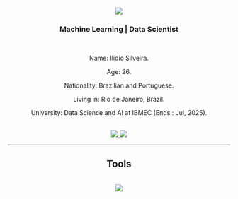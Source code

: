 <h1 align="center">
    <img src="https://readme-typing-svg.herokuapp.com/?font=Righteous&size=35&center=true&vCenter=true&width=500&height=70&duration=4000&lines=Hello+there!+✌️;" />
</h1>

<h3 align="center">Machine Learning | Data Scientist</h3>

<br/>

<div align="center">
 
  Name: Ilidio Silveira.
 
  Age: 26.

  Nationality: Brazilian and Portuguese.

  Living in: Rio de Janeiro, Brazil.

  University: Data Science and AI at IBMEC (Ends : Jul, 2025).

 </div>

 <br/>
 
<div align="center"> 
    <a target='_blank' href="https://twitch.tv/ILIDIO">
        <img src="https://img.shields.io/badge/Twitch-9146FF?style=for-the-badge&logo=twitch&logoColor=white">
    </a>
    <a target='_blank' href="https://www.linkedin.com/in/ilidiodeos/">
        <img src="https://img.shields.io/badge/LinkedIn-0077B5?style=for-the-badge&logo=linkedin&logoColor=white">
    </a>
</div>

 <hr/>
 
<h2 align="center"> Tools </h2>
<br/>
<div align="center">
    <img src="https://skillicons.dev/icons?i=nextjs,nodejs,express,javascript,typescript,python,django,flask,java,mysql,mongodb,postgresql,firebase" /><br>
</div>

<br/>

